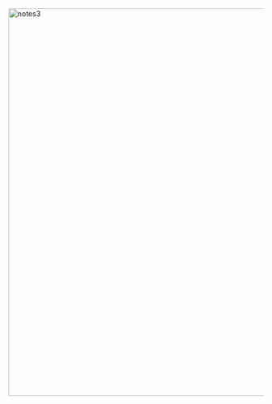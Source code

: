 <img width="905" height="766" alt="notes3" src="https://github.com/user-attachments/assets/166cc60b-4664-4076-975d-3c640b2357e3" />
